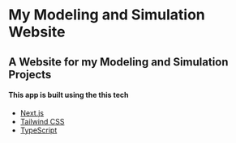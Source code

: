 # My Modeling and Simulation Website

## A Website for my Modeling and Simulation Projects

#### This app is built using the this tech

- [Next.js](https://nextjs.org)
- [Tailwind CSS](https://tailwindcss.com)
- [TypeScript](https://www.typescriptlang.org)
